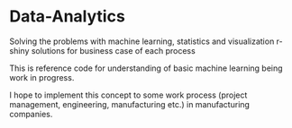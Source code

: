 # Data-Analytics
Solving the problems with machine learning, statistics and visualization r-shiny solutions for business case of each process


This is reference code for understanding of basic machine learning being work in progress.

I hope to implement this concept to some work process (project management, engineering, manufacturing etc.) in manufacturing companies.

